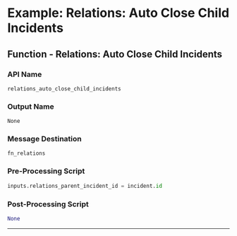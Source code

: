 <!--
    DO NOT MANUALLY EDIT THIS FILE
    THIS FILE IS AUTOMATICALLY GENERATED WITH resilient-sdk codegen
    Generated with resilient-sdk v51.0.0.2.575
-->

# Example: Relations: Auto Close Child Incidents

## Function - Relations: Auto Close Child Incidents

### API Name
`relations_auto_close_child_incidents`

### Output Name
`None`

### Message Destination
`fn_relations`

### Pre-Processing Script
```python
inputs.relations_parent_incident_id = incident.id

```

### Post-Processing Script
```python
None
```

---

